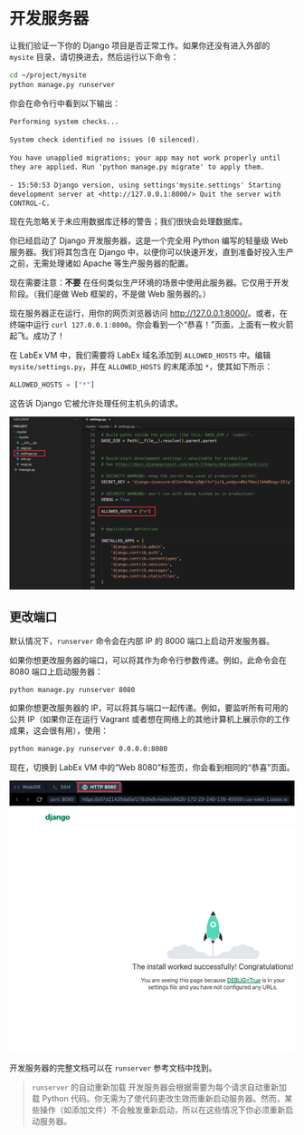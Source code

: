 # 开发服务器

让我们验证一下你的 Django 项目是否正常工作。如果你还没有进入外部的 `mysite` 目录，请切换进去，然后运行以下命令：

```bash
cd ~/project/mysite
python manage.py runserver
```

你会在命令行中看到以下输出：

```plaintext
Performing system checks...

System check identified no issues (0 silenced).

You have unapplied migrations; your app may not work properly until they are applied. Run 'python manage.py migrate' to apply them.

- 15:50:53 Django version, using settings'mysite.settings' Starting development server at <http://127.0.0.1:8000/> Quit the server with CONTROL-C.
```

现在先忽略关于未应用数据库迁移的警告；我们很快会处理数据库。

你已经启动了 Django 开发服务器，这是一个完全用 Python 编写的轻量级 Web 服务器。我们将其包含在 Django 中，以便你可以快速开发，直到准备好投入生产之前，无需处理诸如 Apache 等生产服务器的配置。

现在需要注意：**不要** 在任何类似生产环境的场景中使用此服务器。它仅用于开发阶段。（我们是做 Web 框架的，不是做 Web 服务器的。）

现在服务器正在运行，用你的网页浏览器访问 <http://127.0.0.1:8000/>。或者，在终端中运行 `curl 127.0.0.1:8000`。你会看到一个“恭喜！”页面，上面有一枚火箭起飞。成功了！

在 LabEx VM 中，我们需要将 LabEx 域名添加到 `ALLOWED_HOSTS` 中。编辑 `mysite/settings.py`，并在 `ALLOWED_HOSTS` 的末尾添加 `*`，使其如下所示：

```python
ALLOWED_HOSTS = ["*"]
```

这告诉 Django 它被允许处理任何主机头的请求。

![Django development server running](../assets/20230907-08-56-33-3uvbOwp3.png)

## 更改端口

默认情况下，`runserver` 命令会在内部 IP 的 8000 端口上启动开发服务器。

如果你想更改服务器的端口，可以将其作为命令行参数传递。例如，此命令会在 8080 端口上启动服务器：

```bash
python manage.py runserver 8080
```

如果你想更改服务器的 IP，可以将其与端口一起传递。例如，要监听所有可用的公共 IP（如果你正在运行 Vagrant 或者想在网络上的其他计算机上展示你的工作成果，这会很有用），使用：

```bash
python manage.py runserver 0.0.0.0:8080
```

现在，切换到 LabEx VM 中的“Web 8080”标签页，你会看到相同的“恭喜”页面。

![Django development server page](../assets/20230907-08-58-22-M3Luydxk.png)

开发服务器的完整文档可以在 `runserver` 参考文档中找到。

> `runserver` 的自动重新加载
> 开发服务器会根据需要为每个请求自动重新加载 Python 代码。你无需为了使代码更改生效而重新启动服务器。然而，某些操作（如添加文件）不会触发重新启动，所以在这些情况下你必须重新启动服务器。
